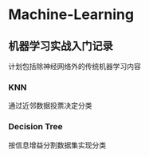 # Machine-Learning
## 机器学习实战入门记录
计划包括除神经网络外的传统机器学习内容
### KNN

通过近邻数据投票决定分类

### Decision Tree

按信息增益分割数据集实现分类
